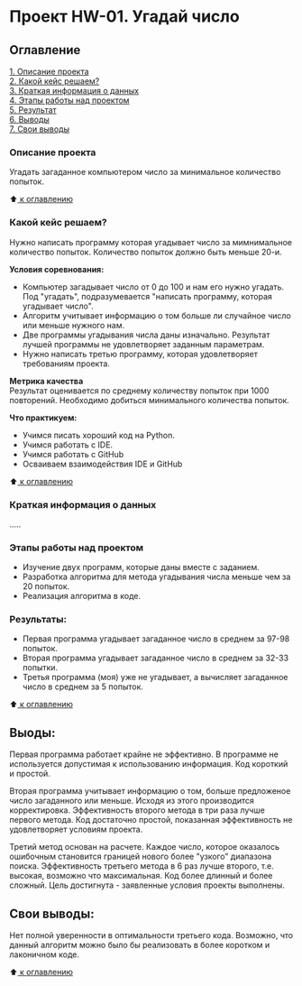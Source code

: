 # Проект HW-01. Угадай число

## Оглавление
[1. Описание проекта](https://github.com/Nikiv76/sf_ds2025/tree/main/project_HW-01/README.md#Описание-проекта)   
[2. Какой кейс решаем?](https://github.com/Nikiv76/sf_ds2025/tree/main/project_HW-01/README.md#Какой-кейс-решаем)     
[3. Краткая информация о данных](https://github.com/Nikiv76/sf_ds2025/tree/main/project_HW-01/README.md#Краткая-информация-о-данных)   
[4. Этапы работы над проектом](https://github.com/Nikiv76/sf_ds2025/tree/main/project_HW-01/README.md#Этапы-работы-над-проектом)  
[5. Результат](https://github.com/Nikiv76/sf_ds2025/tree/main/project_HW-01/README.md#Результат)   
[6. Выводы](https://github.com/Nikiv76/sf_ds2025/tree/main/project_HW-01/README.md#Выводы)   
[7. Свои выводы](https://github.com/Nikiv76/sf_ds2025/tree/main/project_HW-01/README.md#Свои-выводы)

### Описание проекта
Угадать загаданное компьютером число за минимальное количество попыток. 

:arrow_up:[ к оглавлению](https://github.com/Nikiv76/sf_ds2025/blob/main/project_HW-01/README.md#Оглавление)

### Какой кейс решаем?
Нужно написать программу которая угадывает число за мимнимальное количество попыток. Количество попыток должно быть меньше 20-и.

**Условия соревнования:**

- Компьютер загадывает число от 0 до 100 и нам его нужно угадать. Под "угадать", подразумевается "написать программу, которая угадывает число".
- Алгоритм учитывает информацию о том больше ли случайное число или меньше нужного нам.
- Две программы угадывания числа даны изначально. Результат лучшей программы не удовлетворяет заданным параметрам. 
- Нужно написать третью программу, которая удовлетворяет требованиям проекта.

**Метрика качества**   
Результат оценивается по среднему количеству попыток при 1000 повторений. Необходимо добиться минимального количества попыток.

**Что практикуем:**

- Учимся писать хороший код на Python.
- Учимся работать с IDE.
- Учимся работать с GitHub
- Осваиваем взаимодействия IDE и GitHub

:arrow_up:[ к оглавлению](https://github.com/Nikiv76/sf_ds2025/blob/main/project_HW-01/README.md#Оглавление)

### Краткая информация о данных
.....


### Этапы работы над проектом
- Изучение двух программ, которые даны вместе с заданием. 
- Разработка алгоритма для метода угадывания числа меньше чем за 20 попыток.
- Реализация алгоритма в коде. 


### Результаты:
- Первая программа угадывает загаданное число в среднем за 97-98 попыток.
- Вторая программа угадывает загаданное число в среднем за 32-33 попытки.
- Третья программа (моя) уже не угадывает, а вычисляет загаданное число в среднем за 5 попыток.

:arrow_up:[ к оглавлению](https://github.com/Nikiv76/sf_ds2025/blob/main/project_HW-01/README.md#Оглавление)


## Выоды:
Первая программа работает крайне не эффективно. В программе не используется допустимая к использованию информация. Код короткий и простой.

Вторая программа учитывает информацию о том, больше предложеное число загаданного или меньше. Исходя из этого производится корректировка. Эффективность второго метода в три раза лучше первого метода. Код достаточно простой, показанная эффективность не удовлетворяет условиям проекта.

Третий метод основан на расчете. Каждое число, которое оказалось ошибочным становится границей нового более "узкого" диапазона поиска. Эффективность третьего метода в 6 раз лучше второго, т.е. высокая, возможно что максимальная. Код более длинный и более сложный. Цель достигнута - заявленные условия проекты выполнены.

## Свои выводы:
Нет полной уверенности в оптимальности третьего кода.
Возможно, что данный алгоритм можно было бы реализовать в более коротком и лаконичном коде.

:arrow_up:[ к оглавлению](https://github.com/Nikiv76/sf_ds2025/blob/main/project_HW-01/README.md#Оглавление)